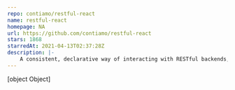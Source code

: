 ```yaml
---
repo: contiamo/restful-react
name: restful-react
homepage: NA
url: https://github.com/contiamo/restful-react
stars: 1868
starredAt: 2021-04-13T02:37:28Z
description: |-
    A consistent, declarative way of interacting with RESTful backends, featuring code-generation from Swagger and OpenAPI specs 🔥
---
```


[object Object]
